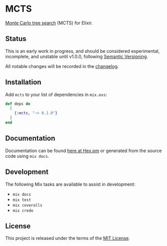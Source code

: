 # MCTS

[Monte Carlo tree search][mcts] (MCTS) for Elixir.

## Status

This is an early work in progress, and should be considered experimental,
incomplete, and unstable until v1.0.0, following [Semantic Versioning][semver].

All notable changes will be recorded in the [changelog](CHANGELOG.md).

## Installation

Add `mcts` to your list of dependencies in `mix.exs`:

```elixir
def deps do
  [
    {:mcts, "~> 0.1.0"}
  ]
end
```

## Documentation

Documentation can be found [here at Hex.pm][hexdocs] or generated from the
source code using `mix docs`.

## Development

The following Mix tasks are available to assist in development:

- `mix docs`
- `mix test`
- `mix coveralls`
- `mix credo`

## License

This project is released under the terms of the [MIT License](LICENSE.txt).

[mcts]: https://en.wikipedia.org/wiki/Monte_Carlo_tree_search
[semver]: https://semver.org/
[hexdocs]: https://hexdocs.pm/mcts/
